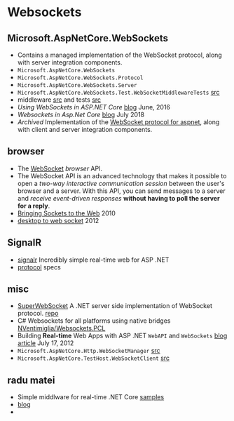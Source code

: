 # Websockets

## Microsoft.AspNetCore.WebSockets

- Contains a managed implementation of the WebSocket protocol, along with server integration components.
- `Microsoft.AspNetCore.WebSockets`
- `Microsoft.AspNetCore.WebSockets.Protocol`
- `Microsoft.AspNetCore.WebSockets.Server`
- `Microsoft.AspNetCore.WebSockets.Test.WebSocketMiddlewareTests` [src](https://github.com/aspnet/AspNetCore/blob/7fb3d57f54bc8351e725fb936f15c5fec8dca06c/src/Middleware/WebSockets/test/UnitTests/WebSocketMiddlewareTests.cs)
- middleware [src](https://github.com/aspnet/AspNetCore/blob/7fb3d57f54bc8351e725fb936f15c5fec8dca06c/src/Middleware/WebSockets/src/WebSocketMiddleware.cs) and tests [src](https://github.com/aspnet/AspNetCore/blob/7fb3d57f54bc8351e725fb936f15c5fec8dca06c/src/Middleware/WebSockets/test/UnitTests/WebSocketMiddlewareTests.cs)
- _Using WebSockets in ASP.NET Core_ [blog](https://dotnetthoughts.net/using-websockets-in-aspnet-core/) June, 2016
- _Websockets in Asp.Net Core_ [blog](http://zbrad.github.io/tools/wscore/) July 2018
- _Archived_ Implementation of the [WebSocket protocol for aspnet](https://github.com/aspnet/websockets), along with client and server integration components.

## browser

- The [WebSocket](https://developer.mozilla.org/en-US/docs/Web/API/WebSockets_API) _browser_ API.
- The WebSocket API is an advanced technology that makes it possible to open a _two-way interactive communication session_ between the user's browser and a server. With this API, you can send messages to a server and _receive event-driven responses_ **without having to poll the server for a reply**.
- [Bringing Sockets to the Web](https://www.html5rocks.com/en/tutorials/websockets/basics/) 2010
- [desktop to web socket](https://isolasoftware.it/2012/05/04/how-to-send-live-data-from-a-c-desktop-application-to-web-using-websockets/) 2012

## SignalR

- [signalr](http://signalr.net/) Incredibly simple real-time web for ASP .NET
- [protocol](https://github.com/aspnet/AspNetCore/blob/master/src/SignalR/docs/specs/HubProtocol.md) specs

## misc

- [SuperWebSocket](https://archive.codeplex.com/?p=superwebsocket) A .NET server side implementation of WebSocket protocol. [repo](https://github.com/kerryjiang/SuperWebSocket)
- C# Websockets for all platforms using native bridges [NVentimiglia/Websockets.PCL](https://github.com/NVentimiglia/Websockets.PCL)
- Building **Real-time** Web Apps with ASP .NET `WebAPI` and `WebSockets` [blog article](https://blogs.msdn.microsoft.com/youssefm/2012/07/17/building-real-time-web-apps-with-asp-net-webapi-and-websockets/) July 17, 2012
- `Microsoft.AspNetCore.Http.WebSocketManager` [src](https://github.com/aspnet/AspNetCore/blob/425c196cba530b161b120a57af8f1dd513b96f67/src/Http/Http.Abstractions/src/WebSocketManager.cs)
- `Microsoft.AspNetCore.TestHost.WebSocketClient` [src](https://github.com/aspnet/AspNetCore/blob/1f892d798d3163b4bd9d3c4e900f6bb5c2310f9c/src/Hosting/TestHost/src/WebSocketClient.cs)

## radu matei

- Simple middlware for real-time .NET Core [samples](https://github.com/radu-matei/websocket-manager/tree/master/samples)
- [blog](https://radu-matei.com/blog/aspnet-core-websockets-middleware/)
- 